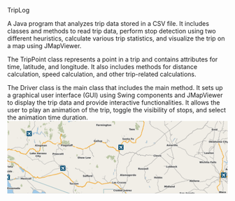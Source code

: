 TripLog

A Java program that analyzes trip data stored in a CSV file. It includes classes and methods to read trip data, perform stop detection using two different heuristics, calculate various trip statistics, and visualize the trip on a map using JMapViewer.

The TripPoint class represents a point in a trip and contains attributes for time, latitude, and longitude. It also includes methods for distance calculation, speed calculation, and other trip-related calculations.

The Driver class is the main class that includes the main method. It sets up a graphical user interface (GUI) using Swing components and JMapViewer to display the trip data and provide interactive functionalities. It allows the user to play an animation of the trip, toggle the visibility of stops, and select the animation time duration.
![Example animation](./Animation.gif)


